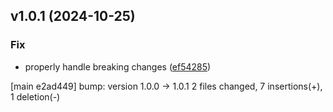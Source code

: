 ## v1.0.1 (2024-10-25)

### Fix

- properly handle breaking changes ([ef54285](https://github.com/kmnhan/cz-changeup/commit/ef5428575e24effa2c2fec8efccabef161274868))

[main e2ad449] bump: version 1.0.0 → 1.0.1
 2 files changed, 7 insertions(+), 1 deletion(-)

